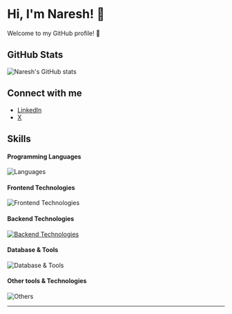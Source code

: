 # Hi, I'm Naresh! 👋

Welcome to my GitHub profile! 🌟

## GitHub Stats
![Naresh's GitHub stats](https://github-readme-stats.vercel.app/api?username=ramnaresh8&show_icons=true&theme=transparent)

## Connect with me
- [LinkedIn](https://www.linkedin.com/in/ramnaresh8/)
- [X](https://x.com/ramnaresh_81)
<!-- [Personal Website]() -->

## Skills

#### Programming Languages
![Languages](https://skillicons.dev/icons?i=c,cpp,js,bash,ts&theme=dark)

#### Frontend Technologies
![Frontend Technologies](https://skillicons.dev/icons?i=html,css,tailwind,react,next,recoil&theme=dark)

#### Backend Technologies
[![Backend Technologies](https://skillicons.dev/icons?i=docker,express,postman,nodejs&theme=dark)](https://skillicons.dev)

#### Database & Tools
![Database & Tools](https://skillicons.dev/icons?i=postgres,mongodb,prisma,supabase&theme=dark)

#### Other tools & Technologies
![Others](https://skillicons.dev/icons?i=git,github,markdown,netlify,vercel,vscode,figma,githubactions,gitlab,npm&theme=dark)








---------------------------
<!--## Hi there 👋
<!-- https://github-readme-stats.vercel.app/api?username=ramnaresh8 -->
<!--[![My Skills](https://skillicons.dev/icons?i=js,html,css,wasm)](https://skillicons.dev)

<!--
**ramnaresh8/ramnaresh8** is a ✨ _special_ ✨ repository because its `README.md` (this file) appears on your GitHub profile.

Here are some ideas to get you started:

- 🔭 I’m currently working on ...
- 🌱 I’m currently learning ...
- 👯 I’m looking to collaborate on ...
- 🤔 I’m looking for help with ...
- 💬 Ask me about ...
- 📫 How to reach me: ...
- 😄 Pronouns: ...
- ⚡ Fun fact: ...
-->
